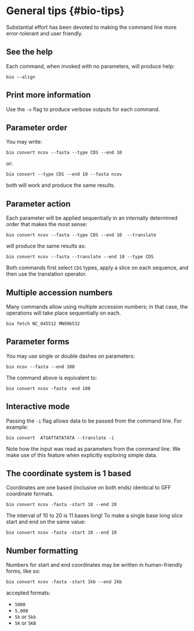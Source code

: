# General tips {#bio-tips}

Substantial effort has been devoted to making the command line more error-tolerant and user friendly.

## See the help

Each command, when invoked with no parameters, will produce help:

    bio --align 
    
## Print more information

Use the `-v` flag to produce verbose outputs for each command.

## Parameter order 

You may write:

    bio convert ncov --fasta --type CDS --end 10 

or:

    bio convert --type CDS --end 10 --fasta ncov 

both will work and produce the same results.

## Parameter action

Each parameter will be applied sequentially in an internally determined order that makes the most sense: 

    bio convert ncov --fasta --type CDS --end 10  --translate

will produce the same results as:

    bio convert ncov --fasta --translate --end 10 --type CDS 
    
Both commands first select `CDS` types, apply a slice on each sequence, and then use the translation operator.
 
## Multiple accession numbers
   
Many commands allow using multiple accession numbers; in that case, the operations will take place sequentially on each.

    bio fetch NC_045512 MN996532 
  
## Parameter forms

You may use single or double dashes on parameters:

    bio ncov --fasta --end 100
    
The command above is equivalent to:

    bio convert ncov -fasta -end 100
    
## Interactive mode

Passing the `-i` flag allows data to be passed from the command line. For example:

```{bash, comment=NA}
bio convert  ATGATTATATATA --translate -i 
```

Note how the input was read as parameters from the command line. We make use of this feature when explicitly exploring simple data.

## The coordinate system is 1 based

Coordinates are one based (inclusive on both ends) identical to GFF coordinate formats.

    bio convert ncov -fasta -start 10 --end 20
    
The interval of 10 to 20 is 11 bases long! To make a single base long slice start and end on the same value:

    bio convert ncov -fasta -start 10 --end 10

## Number formatting

Numbers for start and end coordinates may be written in human-friendly forms, like so: 

    bio convert ncov -fasta -start 1kb --end 2kb 

accepted formats:

* `5000` 
* `5,000`
* `5k` or `5kb`
* `5K` or `5KB`  

